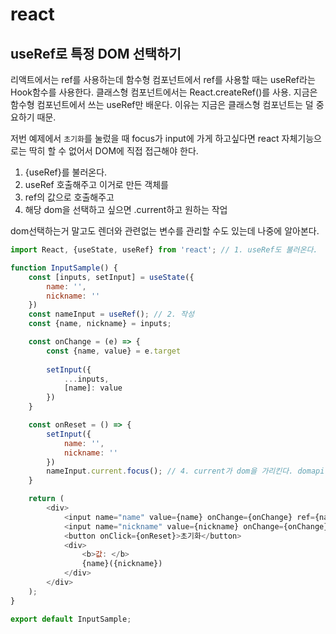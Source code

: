 # react

## useRef로 특정 DOM 선택하기

리액트에서는 ref를 사용하는데 함수형 컴포넌트에서 ref를 사용할 때는 useRef라는 Hook함수를 사용한다. 클래스형 컴포넌트에서는 React.createRef()를 사용.
지금은 함수형 컴포넌트에서 쓰는 useRef만 배운다. 이유는 지금은 클래스형 컴포넌트는 덜 중요하기 때문.

저번 예제에서 `초기화`를 눌렀을 때 focus가 input에 가게 하고싶다면 react 자체기능으로는 딱히 할 수 없어서 DOM에 직접 접근해야 한다.

1. {useRef}를 불러온다.
2. useRef 호출해주고 이거로 만든 객체를
3. ref의 값으로 호출해주고
4. 해당 dom을 선택하고 싶으면 .current하고 원하는 작업

dom선택하는거 말고도 렌더와 관련없는 변수를 관리할 수도 있는데 나중에 알아본다.

```js
import React, {useState, useRef} from 'react'; // 1. useRef도 불러온다.

function InputSample() {
    const [inputs, setInput] = useState({
        name: '',
        nickname: ''
    })
    const nameInput = useRef(); // 2. 작성
    const {name, nickname} = inputs;

    const onChange = (e) => {
        const {name, value} = e.target
        
        setInput({
            ...inputs,
            [name]: value
        })
    }

    const onReset = () => {
        setInput({
            name: '',
            nickname: ''
        })
        nameInput.current.focus(); // 4. current가 dom을 가리킨다. domapi인 focus를 호출.
    }

    return (
        <div>
            <input name="name" value={name} onChange={onChange} ref={nameInput}/> {/* 3. 선택하고 싶은 돔 선택 */}
            <input name="nickname" value={nickname} onChange={onChange}/>
            <button onClick={onReset}>초기화</button>
            <div>
                <b>값: </b>
                {name}({nickname})
            </div>
        </div>
    );
}

export default InputSample;
```

